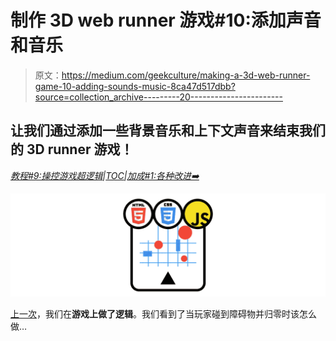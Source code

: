 # 制作 3D web runner 游戏#10:添加声音和音乐

> 原文：<https://medium.com/geekculture/making-a-3d-web-runner-game-10-adding-sounds-music-8ca47d517dbb?source=collection_archive---------20----------------------->

## 让我们通过添加一些背景音乐和上下文声音来结束我们的 3D runner 游戏！

[*教程#9:操控游戏超逻辑*](/geekculture/making-a-3d-web-runner-game-9-handling-the-game-over-logic-e384cd9f46e8)*|*[*TOC*](https://mina-pecheux.medium.com/making-a-3d-web-runner-game-javascript-html-css-9066ff90d267)*|*[*加成#1:各种改进➡️*](https://mina-pecheux.medium.com/making-a-3d-web-runner-game-bonus-1-various-improvements-b06ffff1bbb7)

![](img/1477eb1e017ac7c017db015caf6ac0cc.png)

[上一次](/geekculture/making-a-3d-web-runner-game-9-handling-the-game-over-logic-e384cd9f46e8)，我们在**游戏上做了逻辑**。我们看到了当玩家碰到障碍物并归零时该怎么做…